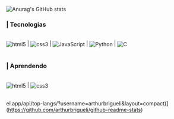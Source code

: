 ![Anurag's GitHub stats](https://github-readme-stats.vercel.app/api?username=ArthurBrigueli&show_icons=true&theme=radical)


### | Tecnologias

<div style="display: inline_block"><br/>
    <img align="center" alt="html5" src="https://img.shields.io/badge/HTML5-E34F26?style=for-the-badge&logo=html5&logoColor=white" /> | <img align="center" alt="css3" src="https://img.shields.io/badge/CSS3-1572B6?style=for-the-badge&logo=css3&logoColor=white"/> | <img align="center" alt="JavaScript" src="https://img.shields.io/badge/JavaScript-F7DF1E?style=for-the-badge&logo=javascript&logoColor=black"/> | <img align="center" alt="Python" src="https://img.shields.io/badge/Python-14354C?style=for-the-badge&logo=python&logoColor=white"/> | <img align="center" alt="C" src="https://img.shields.io/badge/C-00599C?style=for-the-badge&logo=c&logoColor=white"/>
</div><br/>


### | Aprendendo

<div style="display: inline_block"><br/>
    <img align="center" alt="html5" src="https://img.shields.io/badge/Java-ED8B00?style=for-the-badge&logo=java&logoColor=white" /> | <img align="center" alt="css3" src="https://img.shields.io/badge/MySQL-00000F?style=for-the-badge&logo=mysql&logoColor=white"/>
</div><br/>


el.app/api/top-langs/?username=arthurbrigueli&layout=compact)](https://github.com/arthurbrigueli/github-readme-stats)



